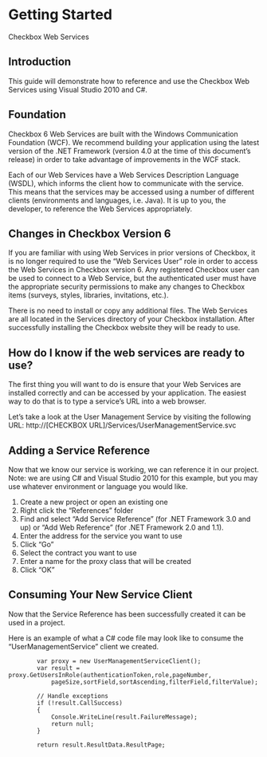 # Getting Started #
Checkbox Web Services

## Introduction ##

This guide will demonstrate how to reference and use the Checkbox Web Services using Visual Studio 2010 and C#. 

## Foundation ##

Checkbox 6 Web Services are built with the Windows Communication Foundation (WCF).  We recommend building your application using the latest version of the .NET Framework (version 4.0 at the time of this document’s release) in order to take advantage of improvements in the WCF stack. 

Each of our Web Services have a Web Services Description Language (WSDL), which informs the client how to communicate with the service. This means that the services may be accessed using a number of different clients (environments and languages, i.e. Java).  It is up to you, the developer, to reference the Web Services appropriately. 

## Changes in Checkbox Version 6 ##

If you are familiar with using Web Services in prior versions of Checkbox, it is no longer required to use the “Web Services User” role in order to access the Web Services in Checkbox version 6.  Any registered Checkbox user can be used to connect to a Web Service, but the authenticated user must have the appropriate security permissions to make any changes to Checkbox items (surveys, styles, libraries, invitations, etc.). 

There is no need to install or copy any additional files. The Web Services are all located in the Services directory of your Checkbox installation. After successfully installing the Checkbox website they will be ready to use.

## How do I know if the web services are ready to use? ##

The first thing you will want to do is ensure that your Web Services are installed correctly and can be accessed by your application. The easiest way to do that is to type a service’s URL into a web browser. 

Let’s take a look at the User Management Service by visiting the following URL:  http://[CHECKBOX URL]/Services/UserManagementService.svc  

## Adding a Service Reference ##

Now that we know our service is working, we can reference it in our project. 
Note: we are using C# and Visual Studio 2010 for this example, but you may use whatever environment or language you would like. 
<ol>
<li> Create a new project or open an existing one </li>
<li> Right click the “References” folder </li>
<li> Find and select “Add Service Reference” (for .NET Framework 3.0 and up) or “Add Web Reference” (for .NET Framework 2.0 and 1.1). </li>
<li> Enter the address for the service you want to use </li>
<li> Click “Go” </li>
<li> Select the contract you want to use </li>
<li> Enter a name for the proxy class that will be created</li> 
<li> Click “OK” </li>
 </ol>

## Consuming Your New Service Client ##

Now that the Service Reference has been successfully created it can be used in a project. 

Here is an example of what a C# code file may look like to consume the “UserManagementService” client we created. 


   	    	var proxy = new UserManagementServiceClient();
            var result = proxy.GetUsersInRole(authenticationToken,role,pageNumber,
				pageSize,sortField,sortAscending,filterField,filterValue);

            // Handle exceptions
            if (!result.CallSuccess)
            {
                Console.WriteLine(result.FailureMessage);
                return null;
            }

            return result.ResultData.ResultPage;

